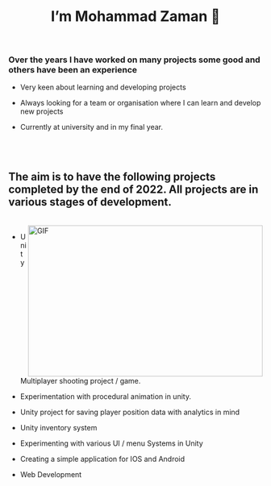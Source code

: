 <h1 align="center"> I’m Mohammad Zaman 👋 </H1>

<br>

<h3> Over the years I have worked on many projects some good and others have been an experience </h3>

 
* Very keen about learning and developing projects

* Always looking for a team or organisation where I can learn and develop new projects

* Currently at university and in my final year. 


<br><br>

<h2> The aim is to have the following projects completed by the end of 2022. All projects are in various stages of development. </h2>
<br>

<img align="right" alt="GIF" src="https://media.giphy.com/media/iIqmM5tTjmpOB9mpbn/giphy.gif" width="465" height="300" />

* Unity Multiplayer shooting project / game.

* Experimentation with procedural animation in unity. 

* Unity project for saving player position data with analytics in mind

* Unity inventory system

* Experimenting with various UI / menu Systems in Unity 

* Creating a simple application for IOS and Android
 
* Web Development


